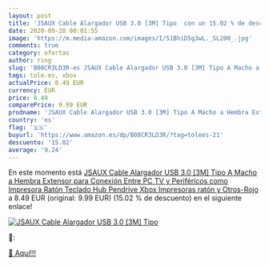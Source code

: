 ```yaml
---
layout: post
title: 'JSAUX Cable Alargador USB 3.0 [3M] Tipo  con un 15.02 % de descuento'
date: 2020-09-28 00:01:55
image: 'https://m.media-amazon.com/images/I/51BhiD5g3wL._SL200_.jpg'
comments: true
category: ofertas
author: ring
slug: 'B08CR3LD3R-es JSAUX Cable Alargador USB 3.0 [3M] Tipo A Macho a Hembra...'
tags: tole.es, xbox
actualPrice: 8.49 EUR
currency: EUR
price: 8.49
comparePrice: 9.99 EUR
prodname: 'JSAUX Cable Alargador USB 3.0 [3M] Tipo A Macho a Hembra Extensor para Conexión Entre PC  TV y Periféricos como Impresora  Ratón  Teclado  Hub  Pendrive  Xbox  Impresoras  ratón y Otros-Rojo'
country: 'es'
flag: '🇪🇸'
buyurl: 'https://www.amazon.es/dp/B08CR3LD3R/?tag=tolees-21'
descuento: '15.02'
average: '9.24'
---
```


En este momento está [JSAUX Cable Alargador USB 3.0 [3M] Tipo A Macho a Hembra Extensor para Conexión Entre PC  TV y Periféricos como Impresora  Ratón  Teclado  Hub  Pendrive  Xbox  Impresoras  ratón y Otros-Rojo](https://www.amazon.es/dp/B08CR3LD3R/?tag=tolees-21) a 8.49 EUR (original: 9.99 EUR) (15.02 %  de descuento) en el siguiente enlace!

[![JSAUX Cable Alargador USB 3.0 [3M] Tipo ](https://m.media-amazon.com/images/I/51BhiD5g3wL._SL200_.jpg)](https://www.amazon.es/dp/B08CR3LD3R/?tag=tolees-21)

🔎:


[🛒 Aquí!!!](https://www.amazon.es/dp/B08CR3LD3R/?tag=tolees-21)
